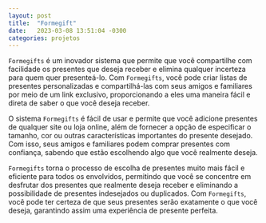 ```yaml
---
layout: post
title:  "Formegift"
date:   2023-03-08 13:51:04 -0300
categories: projetos
---
```

`Formegifts` é um inovador sistema que permite que você compartilhe com facilidade os presentes que deseja receber e elimina qualquer incerteza para quem quer presenteá-lo. Com `Formegifts`, você pode criar listas de presentes personalizadas e compartilhá-las com seus amigos e familiares por meio de um link exclusivo, proporcionando a eles uma maneira fácil e direta de saber o que você deseja receber.

O sistema `Formegifts` é fácil de usar e permite que você adicione presentes de qualquer site ou loja online, além de fornecer a opção de especificar o tamanho, cor ou outras características importantes do presente desejado. Com isso, seus amigos e familiares podem comprar presentes com confiança, sabendo que estão escolhendo algo que você realmente deseja.

`Formegifts` torna o processo de escolha de presentes muito mais fácil e eficiente para todos os envolvidos, permitindo que você se concentre em desfrutar dos presentes que realmente deseja receber e eliminando a possibilidade de presentes indesejados ou duplicados. Com `Formegifts`, você pode ter certeza de que seus presentes serão exatamente o que você deseja, garantindo assim uma experiência de presente perfeita.
